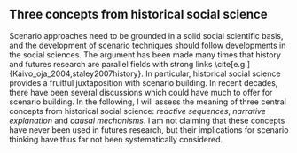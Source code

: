 ## Three concepts from historical social science

Scenario approaches need to be grounded in a solid social scientific basis, and the development of scenario techniques should follow developments in the social sciences. The argument has been made many times that history and futures research are parallel fields with strong links \cite[e.g.]{Kaivo_oja_2004,staley2007history}. In particular, historical social science provides a fruitful juxtaposition with scenario building. In recent decades, there have been several discussions which could have much to offer for scenario building. In the following, I will assess the meaning of three central concepts from historical social science: *reactive sequences*, *narrative explanation* and *causal mechanisms*. I am not claiming that these concepts have never been used in futures research, but their implications for scenario thinking have thus far not been systematically considered.

